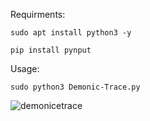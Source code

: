 Requirments:

```
sudo apt install python3 -y
```

```
pip install pynput
```

Usage:

```
sudo python3 Demonic-Trace.py
```

![demonicetrace](https://github.com/XBEAST1/Demonic-Trace/assets/81472131/6baed5e5-a6d6-482d-afb8-5cce6d3006fd)
